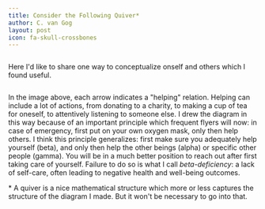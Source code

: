 ```yaml
---
title: Consider the Following Quiver*
author: C. van Gog
layout: post
icon: fa-skull-crossbones
---
```

<span class="image left"><img src="{{ 'assets/images/deepmath.jpg' | relative_url }}" alt="" /></span>

<p>Here I'd like to share one way to conceptualize onself and others which I found useful.</p> 

<span class="image left"><img src="{{ 'assets/images/helping.png' | relative_url }}" alt="" /></span>

<p>In the image above, each arrow indicates a "helping" relation. Helping can include a lot of actions, from donating
to a charity, to making a cup of tea for oneself, to attentively listening to someone else. I drew the diagram in this
way because of an important principle which frequent flyers will now: in case of emergency, first put on your own
oxygen mask, only then help others. I think this principle generalizes: first make sure you adequately help yourself (beta),
and only then help the other beings (alpha) or specific other people (gamma). You will be in a much better position to 
reach out after first taking care of yourself. Failure to do so is what I call <i>beta-deficiency</i>: a lack of self-care,
often leading to negative health and well-being outcomes.</p>

<p>* A quiver is a nice mathematical structure which more or less captures the structure of the diagram I made. But it won't
be necessary to go into that.</p>
